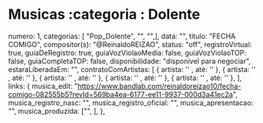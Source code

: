 
# Musicas :categoria : Dolente

numero: 1, categorias: [ "Pop_Dolente", "", "",], data: "", titulo: "FECHA COMIGO", compositor(s): "@ReinaldoREIZAO", status: "off", registroVirtual: true, guiaDeRegistro: true, guiaVozViolaoMedia: false, guiaVozViolaoTOP: false,  guiaCompletaTOP: false, disponibilidade: "disponivel para negociar", estaraLiberadaEm: "", contratoComArtistas: [ { artista: '' , até: '' }, { artista: '' , até: '' }, { artista: '' , até: '' }, { artista: '' , até: '' }, { artista: '' , até: '' }, ], links: {
  musica_edit: "https://www.bandlab.com/reinaldoreizao10/fecha-comigo-082555b5?revId=569ba4ea-6177-ee11-9937-000d3a41ec2a",
  musica_registro_nasc: "",
  musica_registro_oficial: "",
  musica_apresentacao: "",
  musica_produzida: ["", ],
},
